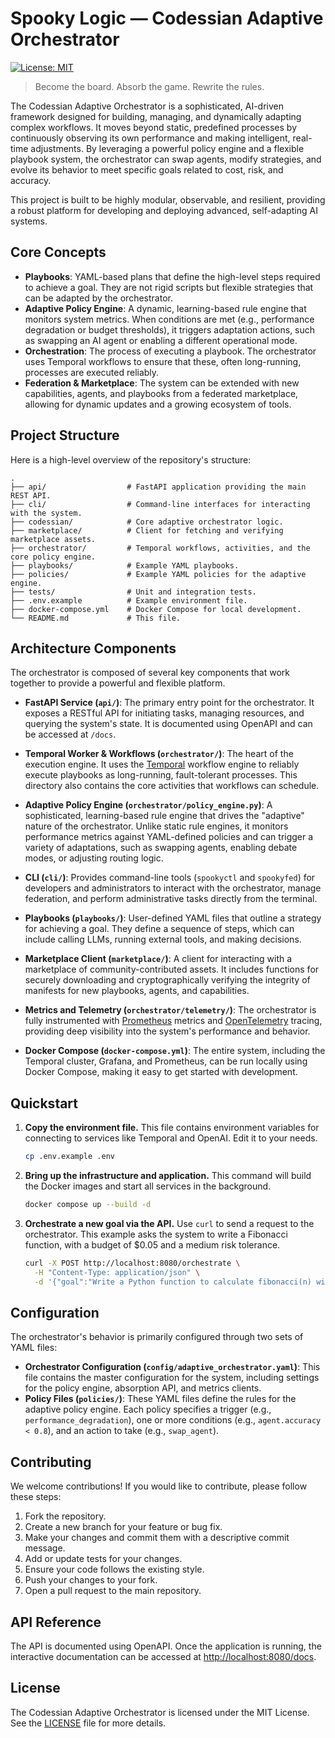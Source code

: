 # Spooky Logic — Codessian Adaptive Orchestrator

[![License: MIT](https://img.shields.io/badge/License-MIT-yellow.svg)](https://opensource.org/licenses/MIT)

> Become the board. Absorb the game. Rewrite the rules.

The Codessian Adaptive Orchestrator is a sophisticated, AI-driven framework designed for building, managing, and dynamically adapting complex workflows. It moves beyond static, predefined processes by continuously observing its own performance and making intelligent, real-time adjustments. By leveraging a powerful policy engine and a flexible playbook system, the orchestrator can swap agents, modify strategies, and evolve its behavior to meet specific goals related to cost, risk, and accuracy.

This project is built to be highly modular, observable, and resilient, providing a robust platform for developing and deploying advanced, self-adapting AI systems.

## Core Concepts

*   **Playbooks**: YAML-based plans that define the high-level steps required to achieve a goal. They are not rigid scripts but flexible strategies that can be adapted by the orchestrator.
*   **Adaptive Policy Engine**: A dynamic, learning-based rule engine that monitors system metrics. When conditions are met (e.g., performance degradation or budget thresholds), it triggers adaptation actions, such as swapping an AI agent or enabling a different operational mode.
*   **Orchestration**: The process of executing a playbook. The orchestrator uses Temporal workflows to ensure that these, often long-running, processes are executed reliably.
*   **Federation & Marketplace**: The system can be extended with new capabilities, agents, and playbooks from a federated marketplace, allowing for dynamic updates and a growing ecosystem of tools.

## Project Structure

Here is a high-level overview of the repository's structure:

```
.
├── api/                  # FastAPI application providing the main REST API.
├── cli/                  # Command-line interfaces for interacting with the system.
├── codessian/            # Core adaptive orchestrator logic.
├── marketplace/          # Client for fetching and verifying marketplace assets.
├── orchestrator/         # Temporal workflows, activities, and the core policy engine.
├── playbooks/            # Example YAML playbooks.
├── policies/             # Example YAML policies for the adaptive engine.
├── tests/                # Unit and integration tests.
├── .env.example          # Example environment file.
├── docker-compose.yml    # Docker Compose for local development.
└── README.md             # This file.
```

## Architecture Components

The orchestrator is composed of several key components that work together to provide a powerful and flexible platform.

*   **FastAPI Service (`api/`)**: The primary entry point for the orchestrator. It exposes a RESTful API for initiating tasks, managing resources, and querying the system's state. It is documented using OpenAPI and can be accessed at `/docs`.

*   **Temporal Worker & Workflows (`orchestrator/`)**: The heart of the execution engine. It uses the [Temporal](https://temporal.io/) workflow engine to reliably execute playbooks as long-running, fault-tolerant processes. This directory also contains the core activities that workflows can schedule.

*   **Adaptive Policy Engine (`orchestrator/policy_engine.py`)**: A sophisticated, learning-based rule engine that drives the "adaptive" nature of the orchestrator. Unlike static rule engines, it monitors performance metrics against YAML-defined policies and can trigger a variety of adaptations, such as swapping agents, enabling debate modes, or adjusting routing logic.

*   **CLI (`cli/`)**: Provides command-line tools (`spookyctl` and `spookyfed`) for developers and administrators to interact with the orchestrator, manage federation, and perform administrative tasks directly from the terminal.

*   **Playbooks (`playbooks/`)**: User-defined YAML files that outline a strategy for achieving a goal. They define a sequence of steps, which can include calling LLMs, running external tools, and making decisions.

*   **Marketplace Client (`marketplace/`)**: A client for interacting with a marketplace of community-contributed assets. It includes functions for securely downloading and cryptographically verifying the integrity of manifests for new playbooks, agents, and capabilities.

*   **Metrics and Telemetry (`orchestrator/telemetry/`)**: The orchestrator is fully instrumented with [Prometheus](https://prometheus.io/) metrics and [OpenTelemetry](https://opentelemetry.io/) tracing, providing deep visibility into the system's performance and behavior.

*   **Docker Compose (`docker-compose.yml`)**: The entire system, including the Temporal cluster, Grafana, and Prometheus, can be run locally using Docker Compose, making it easy to get started with development.

## Quickstart

1.  **Copy the environment file.** This file contains environment variables for connecting to services like Temporal and OpenAI. Edit it to your needs.

    ```bash
    cp .env.example .env
    ```

2.  **Bring up the infrastructure and application.** This command will build the Docker images and start all services in the background.

    ```bash
    docker compose up --build -d
    ```

3.  **Orchestrate a new goal via the API.** Use `curl` to send a request to the orchestrator. This example asks the system to write a Fibonacci function, with a budget of $0.05 and a medium risk tolerance.

    ```bash
    curl -X POST http://localhost:8080/orchestrate \
      -H "Content-Type: application/json" \
      -d '{"goal":"Write a Python function to calculate fibonacci(n) with tests","budget_usd":0.05,"risk":2}'
    ```

## Configuration

The orchestrator's behavior is primarily configured through two sets of YAML files:

*   **Orchestrator Configuration (`config/adaptive_orchestrator.yaml`)**: This file contains the master configuration for the system, including settings for the policy engine, absorption API, and metrics clients.
*   **Policy Files (`policies/`)**: These YAML files define the rules for the adaptive policy engine. Each policy specifies a trigger (e.g., `performance_degradation`), one or more conditions (e.g., `agent.accuracy < 0.8`), and an action to take (e.g., `swap_agent`).

## Contributing

We welcome contributions! If you would like to contribute, please follow these steps:

1.  Fork the repository.
2.  Create a new branch for your feature or bug fix.
3.  Make your changes and commit them with a descriptive commit message.
4.  Add or update tests for your changes.
5.  Ensure your code follows the existing style.
6.  Push your changes to your fork.
7.  Open a pull request to the main repository.

## API Reference

The API is documented using OpenAPI. Once the application is running, the interactive documentation can be accessed at [http://localhost:8080/docs](http://localhost:8080/docs).

## License

The Codessian Adaptive Orchestrator is licensed under the MIT License. See the [LICENSE](LICENSE) file for more details.
